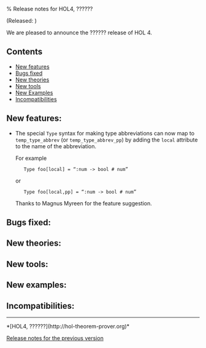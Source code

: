 % Release notes for HOL4, ??????

<!-- search and replace ?????? strings corresponding to release name -->
<!-- indent code within bulleted lists to column 11 -->

(Released: )

We are pleased to announce the ?????? release of HOL 4.

Contents
--------

-   [New features](#new-features)
-   [Bugs fixed](#bugs-fixed)
-   [New theories](#new-theories)
-   [New tools](#new-tools)
-   [New Examples](#new-examples)
-   [Incompatibilities](#incompatibilities)

New features:
-------------

*   The special `Type` syntax for making type abbreviations can now map to `temp_type_abbrev` (or `temp_type_abbrev_pp`) by adding the `local` attribute to the name of the abbreviation.

    For example

           Type foo[local] = “:num -> bool # num”

    or

           Type foo[local,pp] = “:num -> bool # num”

    Thanks to Magnus Myreen for the feature suggestion.

Bugs fixed:
-----------

New theories:
-------------

New tools:
----------

New examples:
-------------

Incompatibilities:
------------------

* * * * *

<div class="footer">
*[HOL4, ??????](http://hol-theorem-prover.org)*

[Release notes for the previous version](kananaskis-13.release.html)

</div>
